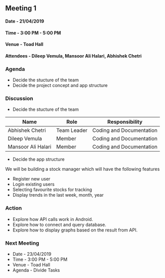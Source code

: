 ## Meeting 1

#### Date - 21/04/2019
#### Time - 3:00 PM - 5:00 PM
#### Venue - Toad Hall
#### Attendees - Dileep Vemula, Mansoor Ali Halari, Abhishek Chetri

### Agenda
+ Decide the stucture of the team
+ Decide the project concept and app structure

### Discussion
+ Decide the stucture of the team

| Name| Role|Responsibility|
| ------------- | ------------- | ----- |
| Abhishek Chetri |Team Leader |Coding and Documentation|
| Dileep Vemula      |Member  |Coding and Documentation|
| Mansoor Ali Halari      |Member|Coding and Documentation|  

+ Decide the app structure</br>

We will be building a stock manager which will have the following features
+ Register new user
+ Login existing users
+ Selecting favourite stocks for tracking
+ Display trends in the last week, month, year

### Action
+ Explore how API calls work in Android.
+ Explore how to connect and query database.
+ Explore how to display graphs based on the result from API.

### Next Meeting
+ Date - 23/04/2019
+ Time - 3:00 PM - 5:00 PM
+ Venue - Toad Hall
+ Agenda - Divide Tasks





